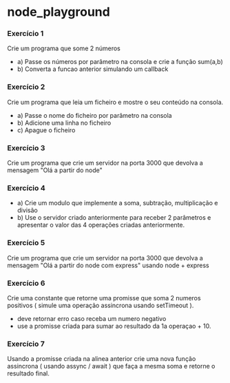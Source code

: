 # node_playground

### Exercício 1 ###
Crie um programa que some 2 números​ 
* a) Passe os números por parâmetro na consola e crie a função sum(a,b)​
* b) Converta a funcao anterior simulando um callback

### Exercício 2 ###
Crie um programa que leia um ficheiro e mostre o seu conteúdo na consola.​
* a) Passe o nome do ficheiro por parâmetro na consola​
* b) Adicione uma linha no ficheiro​
* c) Apague o ficheiro​

### Exercício 3 ###
Crie um programa que crie um servidor na porta 3000​ que devolva a mensagem "Olá a partir do node"​

### Exercício 4 ###
* a) Crie um modulo que implemente a soma, subtração, multiplicação e divisão​
* b) Use o servidor criado anteriormente para receber 2 parâmetros e apresentar o valor das 4 operações criadas anteriormente.

### Exercício 5 ###
Crie um programa que crie um servidor na porta 3000​ que devolva a mensagem "Olá a partir do node com express" usando node + express​

### Exercício 6 ###
Crie uma constante que retorne uma promisse que soma 2 numeros positivos ( simule uma operação assincrona usando setTimeout ).
* deve retornar erro caso receba um numero negativo
* use a promisse criada para sumar ao resultado da 1a operaçao + 10.

### Exercício 7 ###
Usando a promisse criada na alinea anterior crie uma nova função assincrona ( usando assync / await ) que faça a mesma soma e retorne o resultado final.
